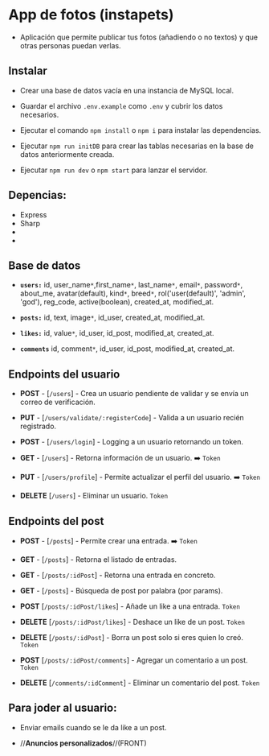 # App de fotos (instapets)

- Aplicación que permite publicar tus fotos (añadiendo o no textos) y que otras personas puedan verlas.

## Instalar

- Crear una base de datos vacía en una instancia de MySQL local.

- Guardar el archivo `.env.example` como `.env` y cubrir los datos necesarios.

- Ejecutar el comando `npm install` o `npm i` para instalar las dependencias.

- Ejecutar `npm run initDB` para crear las tablas necesarias en la base de datos anteriormente creada.

- Ejecutar `npm run dev` o `npm start` para lanzar el servidor.

## Depencias:

- Express
- Sharp
-
-

## Base de datos

- **`users:`** id, user_name`*`,first_name`*`, last_name`*`, email`*`, password`*`, about_me, avatar(default), kind`*`, breed`*`, rol('user(default)', 'admin', 'god'),
  reg_code, active(boolean), created_at, modified_at.

- **`posts:`** id, text, image`*`, id_user, created_at, modified_at.

- **`likes:`** id, value`*`, id_user, id_post, modified_at, created_at.

- **`comments`** id, comment`*`, id_user, id_post, modified_at, created_at.

## Endpoints del usuario

- **POST** - [`/users`] - Crea un usuario pendiente de validar y se envía un correo de verificación.
- **PUT** - [`/users/validate/:registerCode`] - Valida a un usuario recién registrado.
- **POST** - [`/users/login`] - Logging a un usuario retornando un token.

- **GET** - [`/users`] - Retorna información de un usuario. ➡️ `Token`
- **PUT** - [`/users/profile`] - Permite actualizar el perfil del usuario. ➡️ `Token`
- **DELETE** [`/users`] - Eliminar un usuario. `Token`

## Endpoints del post

- **POST** - [`/posts`] - Permite crear una entrada. ➡️ `Token`
- **GET** - [`/posts`] - Retorna el listado de entradas.
- **GET** - [`/posts/:idPost`] - Retorna una entrada en concreto.
- **GET** - [`/posts`] - Búsqueda de post por palabra (por params).

- **POST** [`/posts/:idPost/likes`] - Añade un like a una entrada. `Token`
- **DELETE** [`/posts/:idPost/likes`] - Deshace un like de un post. `Token`
- **DELETE** [`/posts/:idPost`] - Borra un post solo si eres quien lo creó. `Token`

- **POST** [`/posts/:idPost/comments`] - Agregar un comentario a un post. `Token`
- **DELETE** [`/comments/:idComment`] - Eliminar un comentario del post. `Token`

## Para joder al usuario:

- Enviar emails cuando se le da like a un post.

- //**Anuncios personalizados**//(FRONT)
